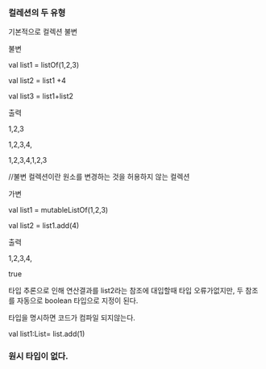 ### 컬레션의 두 유형

기본적으로 컬렉션 불변

불변

val list1 = listOf(1,2,3)

val list2 = list1 +4

val list3 = list1+list2



출력

1,2,3

1,2,3,4,

1,2,3,4,1,2,3

//불변 컬렉션이란 원소를 변경하는 것을 허용하지 않는 컬렉션



가변

val list1 = mutableListOf(1,2,3)

val list2 = list1.add(4)



출력

1,2,3,4,

true



타입 추론으로 인해 연산결과를 list2라는 참조에 대입할때 타입 오류가없지만, 두 참조를 자동으로 boolean 타입으로 지정이 된다.

타입을 명시하면 코드가 컴파일 되지않는다.

val list1:List<Int>= list.add(1)

### 원시 타입이 없다.

